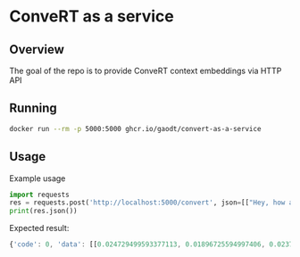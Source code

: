 # ConveRT as a service
## Overview

The goal of the repo is to provide ConveRT context embeddings via HTTP API

## Running

```sh
docker run --rm -p 5000:5000 ghcr.io/gaodt/convert-as-a-service
```

## Usage

Example usage
```python
import requests
res = requests.post('http://localhost:5000/convert', json=[["Hey, how are you?", "fine"]])
print(res.json())
```

Expected result:
```js
{'code': 0, 'data': [[0.024729499593377113, 0.01896725594997406, 0.02378075197339058, 0.04291800782084465, -0.06537788361310959  ...
```